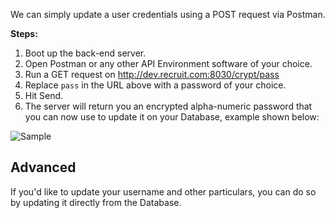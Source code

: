 We can simply update a user credentials using a POST request via Postman.

**Steps:**

1.	Boot up the back-end server.
2.	Open Postman or any other API Environment software of your choice.
3.	Run a GET request on http://dev.recruit.com:8030/crypt/pass
4.	Replace `pass` in the URL above with a password of your choice.
5.	Hit Send.
6.	The server will return you an encrypted alpha-numeric password that you can now use to update it on your Database, example shown below:

![Sample](https://i.imgur.com/cArmf9R.png)


## Advanced

If you'd like to update your username and other particulars, you can do so by updating it directly from the Database.
